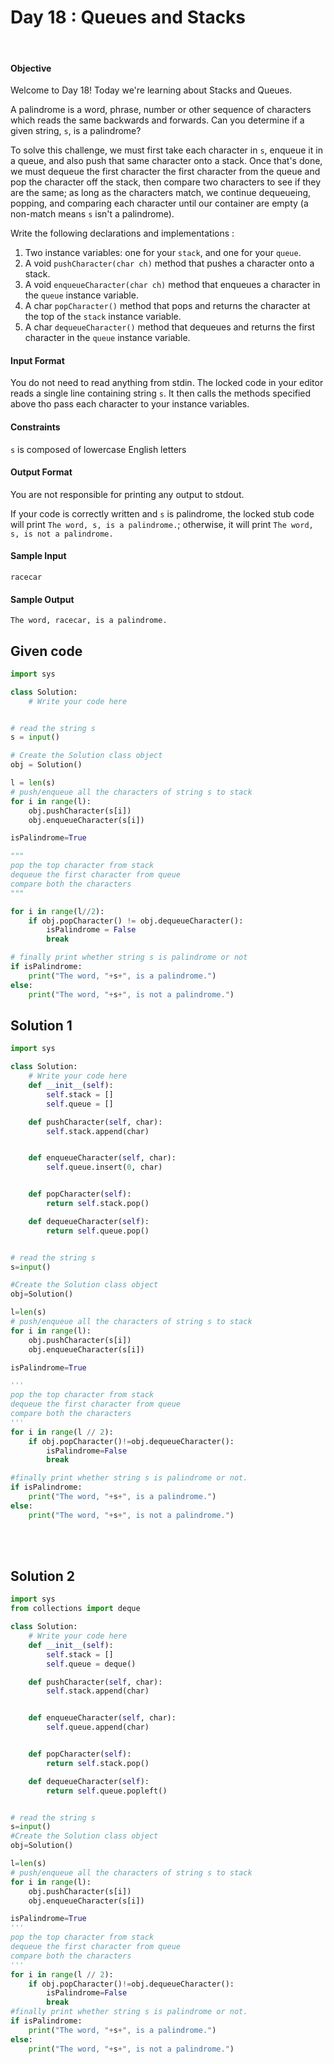 # Day 18 : Queues and Stacks
<br>

#### Objective

Welcome to Day 18! Today we're learning about Stacks and Queues.

A palindrome is a word, phrase, number or other sequence of characters which reads the same backwards and forwards. Can you determine if a given string, `s`, is a palindrome?

To solve this challenge, we must first take each character in `s`, enqueue it in a queue, and also push that same character onto a stack. Once that's done, we must dequeue the first character the first character from the queue and pop the character off the stack, then compare two characters to see if they are the same; as long as the characters match, we continue dequeueing, popping, and comparing each character until our container are empty (a non-match means `s` isn't a palindrome).

Write the following declarations and implementations :

1. Two instance variables: one for your `stack`, and one for your `queue`.
2. A void `pushCharacter(char ch)` method that pushes a character onto a stack.
3. A void `enqueueCharacter(char ch)` method that enqueues a character in the `queue` instance variable.
4. A char `popCharacter()` method that pops and returns the character at the top of the `stack` instance variable.
5. A char `dequeueCharacter()` method that dequeues and returns the first character in the `queue` instance variable.



#### Input Format

You do not need to read anything from stdin. The locked code in your editor reads a single line containing string `s`. It then calls the methods specified above tho pass each character to your instance variables.


#### Constraints

`s` is composed of lowercase English letters


#### Output Format

You are not responsible for printing any output to stdout.

If your code is correctly written and `s` is palindrome, the locked stub code will print `The word, s, is a palindrome.`; otherwise, it will print `The word, s, is not a palindrome.`

#### Sample Input


```
racecar
```

#### Sample Output


```
The word, racecar, is a palindrome.
```



## Given code

```python
import sys

class Solution:
    # Write your code here


# read the string s
s = input()

# Create the Solution class object
obj = Solution()

l = len(s)
# push/enqueue all the characters of string s to stack
for i in range(l):
    obj.pushCharacter(s[i])
    obj.enqueueCharacter(s[i])

isPalindrome=True

"""
pop the top character from stack
dequeue the first character from queue
compare both the characters
"""

for i in range(l//2):
    if obj.popCharacter() != obj.dequeueCharacter():
        isPalindrome = False
        break

# finally print whether string s is palindrome or not
if isPalindrome:
    print("The word, "+s+", is a palindrome.")
else:
    print("The word, "+s+", is not a palindrome.")
```



## Solution 1


```python
import sys

class Solution:
    # Write your code here
    def __init__(self):
        self.stack = []
        self.queue = []

    def pushCharacter(self, char):
        self.stack.append(char)


    def enqueueCharacter(self, char):
        self.queue.insert(0, char)


    def popCharacter(self):
        return self.stack.pop()

    def dequeueCharacter(self):
        return self.queue.pop()


# read the string s
s=input()

#Create the Solution class object
obj=Solution()

l=len(s)
# push/enqueue all the characters of string s to stack
for i in range(l):
    obj.pushCharacter(s[i])
    obj.enqueueCharacter(s[i])

isPalindrome=True

'''
pop the top character from stack
dequeue the first character from queue
compare both the characters
'''
for i in range(l // 2):
    if obj.popCharacter()!=obj.dequeueCharacter():
        isPalindrome=False
        break

#finally print whether string s is palindrome or not.
if isPalindrome:
    print("The word, "+s+", is a palindrome.")
else:
    print("The word, "+s+", is not a palindrome.")
```

<br> <br>



## Solution 2


```python
import sys
from collections import deque

class Solution:
    # Write your code here
    def __init__(self):
        self.stack = []
        self.queue = deque()

    def pushCharacter(self, char):
        self.stack.append(char)


    def enqueueCharacter(self, char):
        self.queue.append(char)


    def popCharacter(self):
        return self.stack.pop()

    def dequeueCharacter(self):
        return self.queue.popleft()


# read the string s
s=input()
#Create the Solution class object
obj=Solution()

l=len(s)
# push/enqueue all the characters of string s to stack
for i in range(l):
    obj.pushCharacter(s[i])
    obj.enqueueCharacter(s[i])

isPalindrome=True
'''
pop the top character from stack
dequeue the first character from queue
compare both the characters
'''
for i in range(l // 2):
    if obj.popCharacter()!=obj.dequeueCharacter():
        isPalindrome=False
        break
#finally print whether string s is palindrome or not.
if isPalindrome:
    print("The word, "+s+", is a palindrome.")
else:
    print("The word, "+s+", is not a palindrome.")
```
